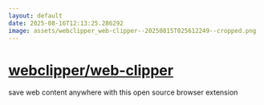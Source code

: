```yaml
---
layout: default
date: 2025-08-16T12:13:25.286292
image: assets/webclipper_web-clipper--20250815T025612249--cropped.png
---
```


# [webclipper/web-clipper](https://github.com/webclipper/web-clipper)

save web content anywhere with this open source browser extension
